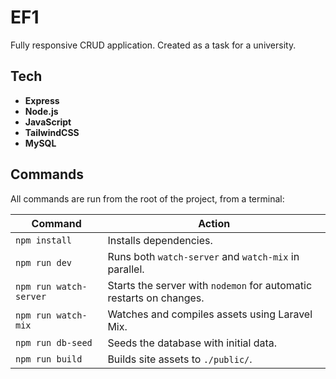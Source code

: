 # EF1

Fully responsive CRUD application. Created as a task for a university.

## Tech

- **Express**
- **Node.js**
- **JavaScript**
- **TailwindCSS**
- **MySQL**

## Commands

All commands are run from the root of the project, from a terminal:

| **Command**             | **Action**                                                          |
|-------------------------|---------------------------------------------------------------------|
| `npm install`           | Installs dependencies.                                              |
| `npm run dev`           | Runs both `watch-server` and `watch-mix` in parallel.               |
| `npm run watch-server`  | Starts the server with `nodemon` for automatic restarts on changes. |
| `npm run watch-mix`     | Watches and compiles assets using Laravel Mix.                      |
| `npm run db-seed`       | Seeds the database with initial data.                               |
| `npm run build`         | Builds site assets to `./public/`.                                  |
